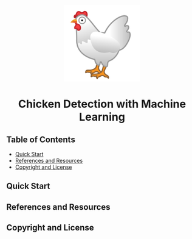 <p align="center">
    <br>
    <img src="https://github.com/antonioverdi/chicken-detector/blob/master/images/chickenemoji.png" width="200"/>
    <br>
<p>
<h1 align="center">
<p>Chicken Detection with Machine Learning</p>
</h1>


## Table of Contents

- [Quick Start](#quick-start)
- [References and Resources](#references-and-resources)
- [Copyright and License](#copyright-and-license)

## Quick Start

## References and Resources

## Copyright and License
